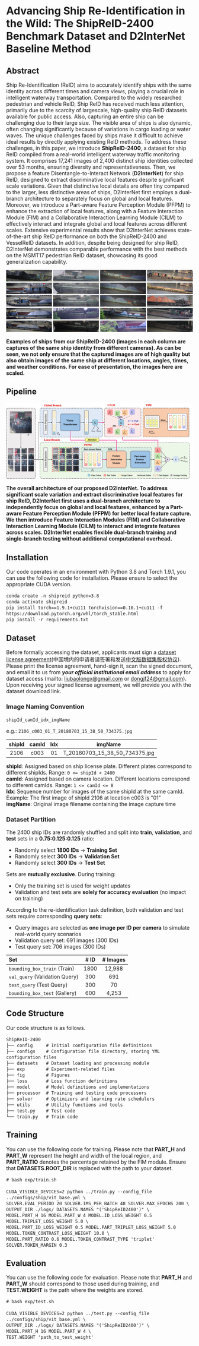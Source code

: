 # Advancing Ship Re-Identification in the Wild: The ShipReID-2400 Benchmark Dataset and D2InterNet Baseline Method

## Abstract

Ship Re-Identification (ReID) aims to accurately identify ships with the same identity across different times and camera views, playing a crucial role in intelligent waterway transportation. Compared to the widely researched pedestrian and vehicle ReID, Ship ReID has received much less attention, primarily due to the scarcity of largescale, high-quality ship ReID datasets available for public access. Also, capturing an entire ship can be challenging due to their large size. The visible area of ships is also dynamic, often changing significantly because of variations in cargo loading or water waves. The unique challenges faced by ships make it difficult to achieve ideal results by directly applying existing ReID methods. To address these challenges, in this paper, we introduce **ShipReID-2400**, a dataset for ship ReID compiled from a real-world intelligent waterway traffic monitoring system. It comprises 17,241 images of 2,400 distinct ship identities collected over 53 months, ensuring diversity and representativeness. Then, we propose a feature Disentangle-to-Interact Network (**D2InterNet**) for ship ReID, designed to extract discriminative local features despite significant scale variations. Given that distinctive local details are often tiny compared to the larger, less distinctive areas of ships, D2InterNet first employs a dual-branch architecture to separately focus on global and local features. Moreover, we introduce a Part-aware Feature Perception Module (PFPM) to enhance the extraction of local features, along with a Feature Interaction Module (FIM) and a Collaborative Interaction Learning Module (CILM) to effectively interact and integrate global and local features across different scales. Extensive experimental results show that D2InterNet achieves state-of-the-art ship ReID performance on both the ShipReID-2400 and VesselReID datasets. In addition, despite being designed for ship ReID, D2InterNet demonstrates comparable performance with the best methods on the MSMT17 pedestrian ReID dataset, showcasing its good generalization capability.

![eg](https://github.com/HuiGuanLab/ShipReID-2400/blob/main/fig/eg.jpg)

**Examples of ships from our ShipReID-2400 (images in each column are captures of the same ship identity from different cameras). As can be seen, we not only ensure that the captured images are of high quality but also obtain images of the same ship at different locations, angles, times, and weather conditions. For ease of presentation, the images here are scaled.**

## Pipeline

![baseline](https://github.com/HuiGuanLab/ShipReID-2400/blob/main/fig/baseline.jpg)

**The overall architecture of our proposed D2InterNet. To address significant scale variation and extract discriminative local features for ship ReID, D2InterNet first uses a dual-branch architecture to independently focus on global and local features, enhanced by a Part-aware Feature Perception Module (PFPM) for better local feature capture. We then introduce Feature Interaction Modules (FIM) and Collaborative Interaction Learning Module (CILM) to interact and integrate features across scales. D2InterNet enables flexible dual-branch training and single-branch testing without additional computational overhead.**

## Installation

Our code operates in an environment with Python 3.8 and Torch 1.9.1, you can use the following code for installation. Please ensure to select the appropriate CUDA version.

```shell
conda create -n shipreid python=3.8
conda activate shipreid
pip install torch==1.9.1+cu111 torchvision==0.10.1+cu111 -f https://download.pytorch.org/whl/torch_stable.html
pip install -r requirements.txt
```

## Dataset

Before formally accessing the dataset, applicants must sign a [dataset license agreement](./ShipReID-2400_Dataset_License_Agreement.pdf)(中国境内的申请者请签署和发送[中文版数据集版权协议](./ShipReID-2400数据集许可协议.pdf)). Please print the license agreement, hand-sign it, scan the signed document, and email it to us from ***your official institutional email address*** to apply for dataset access (mailto: liubaolongx@gmail.com or dongjf24@gmail.com). Upon receiving your signed license agreement, we will provide you with the dataset download link.

### Image Naming Convention

`shipId_camId_idx_imgName`

e.g.: `2106_c003_01_T_20180703_15_38_50_734375.jpg`

| shipId | camId | Idx  |                   imgName                   |
| :----: | :---: | :--: | :-----------------------------------------: |
|  2106  | c003  |  01  |       T_20180703_15_38_50_734375.jpg        |

**shipId**: Assigned based on ship license plate. Different plates correspond to different shipIds. Range: `0 <= shipId < 2400`  
**camId**: Assigned based on camera location. Different locations correspond to different camIds. Range: `1 <= camId <= 8`  
**Idx**: Sequence number for images of the same shipId at the same camId. Example: The first image of shipId 2106 at location c003 is "01"  
**imgName**: Original image filename containing the image capture time  

### Dataset Partition

The 2400 ship IDs are randomly shuffled and split into **train**, **validation**, and **test** sets in a **0.75:0.125:0.125** ratio:  
- Randomly select **1800 IDs** → **Training Set**  
- Randomly select **300 IDs** → **Validation Set**  
- Randomly select **300 IDs** → **Test Set**  

Sets are **mutually exclusive**. During training:  
- Only the training set is used for weight updates  
- Validation and test sets are **solely for accuracy evaluation** (no impact on training)  

According to the re-identification task definition, both validation and test sets require corresponding **query sets**:  
- Query images are selected as **one image per ID per camera** to simulate real-world query scenarios  
- Validation query set: 691 images (300 IDs)  
- Test query set: 706 images (300 IDs)  

| Set                            | # ID | # Images |
| :----------------------------- | :--: | :------: |
| `bounding_box_train` (Train)   | 1800 | 12,988   |
| `val_query` (Validation Query) | 300  | 691      |
| `test_query` (Test Query)      | 300  | 70       |
| `bounding_box_test` (Gallery)  | 600  | 4,253    |

## Code Structure

Our code structure is as follows.

```shell
ShipReID-2400
├── config     # Initial configuration file definitions
├── configs    # Configuration file directory, storing YML configuration files
├── datasets   # Dataset loading and processing module
├── exp        # Experiment-related files
├── fig        # Figures
├── loss       # Loss function definitions
├── model      # Model definitions and implementations
├── processor  # Training and testing code processors
├── solver     # Optimizers and learning rate schedulers
├── utils      # Utility functions and tools
├── test.py    # Test code
└── train.py   # Train code
```

## Training

You can use the following code for training. Please note that **PART_H** and **PART_W** represent the height and width of the local region, and **PART_RATIO** denotes the percentage retained by the FIM module. Ensure that **DATASETS.ROOT_DIR** is replaced with the path to your dataset.

```shell
# bash exp/train.sh

CUDA_VISIBLE_DEVICES=2 python ../train.py --config_file ../configs/ship/vit_base.yml \
SOLVER.EVAL_PERIOD 20 SOLVER.IMS_PER_BATCH 48 SOLVER.MAX_EPOCHS 200 \
OUTPUT_DIR ./logs/ DATASETS.NAMES "('ShipReID2400')" \
MODEL.PART_H 16 MODEL.PART_W 4 MODEL.ID_LOSS_WEIGHT 0.5 MODEL.TRIPLET_LOSS_WEIGHT 5.0 \
MODEL.PART_ID_LOSS_WEIGHT 0.5 MODEL.PART_TRIPLET_LOSS_WEIGHT 5.0 MODEL.TOKEN_CONTRAST_LOSS_WEIGHT 10.0 \
MODEL.PART_RATIO 0.6 MODEL.TOKEN_CONTRAST_TYPE 'triplet' SOLVER.TOKEN_MARGIN 0.3
```

## Evaluation

You can use the following code for evaluation. Please note that **PART_H** and **PART_W** should correspond to those used during training, and **TEST.WEIGHT** is the path where the weights are stored.

```shell
# bash exp/test.sh

CUDA_VISIBLE_DEVICES=2 python ../test.py --config_file ../configs/ship/vit_base.yml \
OUTPUT_DIR ./logs/ DATASETS.NAMES "('ShipReID2400')" \
MODEL.PART_H 16 MODEL.PART_W 4 \
TEST.WEIGHT 'path_to_test_weight'
```
